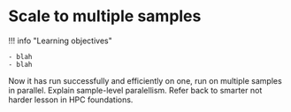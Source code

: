 # Scale to multiple samples

!!! info "Learning objectives"

    - blah 
    - blah 
    
Now it has run successfully and efficiently on one, run on multiple samples in parallel. Explain sample-level paralellism. Refer back to smarter not harder lesson in HPC foundations. 